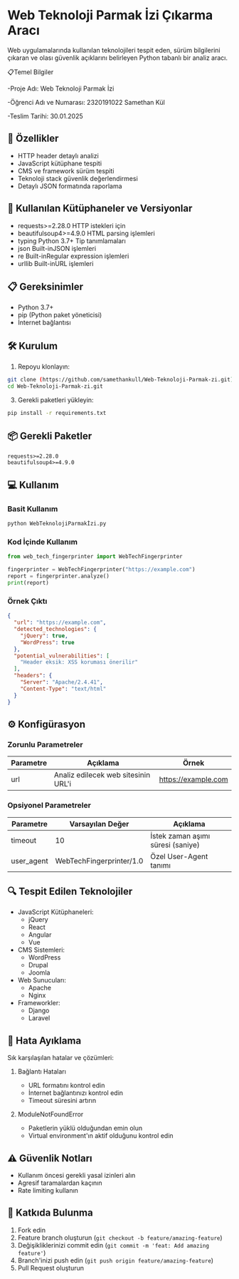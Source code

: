 # Web Teknoloji Parmak İzi Çıkarma Aracı

Web uygulamalarında kullanılan teknolojileri tespit eden, sürüm bilgilerini çıkaran ve olası güvenlik açıklarını belirleyen Python tabanlı bir analiz aracı.

📋Temel Bilgiler

-Proje Adı: Web Teknoloji Parmak İzi

-Öğrenci Adı ve Numarası: 2320191022 Samethan Kül

-Teslim Tarihi: 30.01.2025

## 🚀 Özellikler

- HTTP header detaylı analizi
- JavaScript kütüphane tespiti
- CMS ve framework sürüm tespiti
- Teknoloji stack güvenlik değerlendirmesi
- Detaylı JSON formatında raporlama

## 🚀 Kullanılan Kütüphaneler ve Versiyonlar 

- requests>=2.28.0 HTTP istekleri için 
- beautifulsoup4>=4.9.0 HTML parsing işlemleri
- typing Python 3.7+ Tip tanımlamaları
- json Built-inJSON işlemleri
- re Built-inRegular expression işlemleri
- urllib Built-inURL işlemleri

## 📋 Gereksinimler

- Python 3.7+
- pip (Python paket yöneticisi)
- İnternet bağlantısı

## 🛠 Kurulum

1. Repoyu klonlayın:
```bash
git clone (https://github.com/samethankull/Web-Teknoloji-Parmak-zi.git)
cd Web-Teknoloji-Parmak-zi.git
```

3. Gerekli paketleri yükleyin:
```bash
pip install -r requirements.txt
```

## 📦 Gerekli Paketler

```
requests>=2.28.0
beautifulsoup4>=4.9.0
```

## 💻 Kullanım

### Basit Kullanım

```bash
python WebTeknolojiParmakİzi.py
```

### Kod İçinde Kullanım

```python
from web_tech_fingerprinter import WebTechFingerprinter

fingerprinter = WebTechFingerprinter("https://example.com")
report = fingerprinter.analyze()
print(report)
```

### Örnek Çıktı

```json
{
  "url": "https://example.com",
  "detected_technologies": {
    "jQuery": true,
    "WordPress": true
  },
  "potential_vulnerabilities": [
    "Header eksik: XSS koruması önerilir"
  ],
  "headers": {
    "Server": "Apache/2.4.41",
    "Content-Type": "text/html"
  }
}
```

## ⚙️ Konfigürasyon

### Zorunlu Parametreler

| Parametre | Açıklama | Örnek |
|-----------|----------|--------|
| url | Analiz edilecek web sitesinin URL'i | https://example.com |

### Opsiyonel Parametreler

| Parametre | Varsayılan Değer | Açıklama |
|-----------|------------------|-----------|
| timeout | 10 | İstek zaman aşımı süresi (saniye) |
| user_agent | WebTechFingerprinter/1.0 | Özel User-Agent tanımı |

## 🔍 Tespit Edilen Teknolojiler

- JavaScript Kütüphaneleri:
  - jQuery
  - React
  - Angular
  - Vue
- CMS Sistemleri:
  - WordPress
  - Drupal
  - Joomla
- Web Sunucuları:
  - Apache
  - Nginx
- Frameworkler:
  - Django
  - Laravel

## 🐛 Hata Ayıklama

Sık karşılaşılan hatalar ve çözümleri:

1. Bağlantı Hataları
   - URL formatını kontrol edin
   - İnternet bağlantınızı kontrol edin
   - Timeout süresini artırın

2. ModuleNotFoundError
   - Paketlerin yüklü olduğundan emin olun
   - Virtual environment'ın aktif olduğunu kontrol edin

## ⚠️ Güvenlik Notları

- Kullanım öncesi gerekli yasal izinleri alın
- Agresif taramalardan kaçının
- Rate limiting kullanın


## 🤝 Katkıda Bulunma

1. Fork edin
2. Feature branch oluşturun (`git checkout -b feature/amazing-feature`)
3. Değişikliklerinizi commit edin (`git commit -m 'feat: Add amazing feature'`)
4. Branch'inizi push edin (`git push origin feature/amazing-feature`)
5. Pull Request oluşturun

